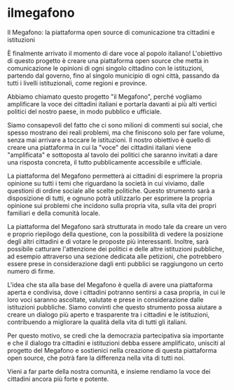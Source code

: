 # ilmegafono
Il Megafono: la piattaforma open source di comunicazione tra cittadini e istituzioni

È finalmente arrivato il momento di dare voce al popolo italiano! L'obiettivo di questo progetto è creare una piattaforma open source che metta in comunicazione le opinioni di ogni singolo cittadino con le istituzioni, partendo dal governo, fino al singolo municipio di ogni città, passando da tutti i livelli istituzionali, come regioni e province.

Abbiamo chiamato questo progetto "il Megafono", perché vogliamo amplificare la voce dei cittadini italiani e portarla davanti ai più alti vertici politici del nostro paese, in modo pubblico e ufficiale.

Siamo consapevoli del fatto che ci sono milioni di commenti sui social, che spesso mostrano dei reali problemi, ma che finiscono solo per fare volume, senza mai arrivare a toccare le istituzioni. Il nostro obiettivo è quello di creare una piattaforma in cui la "voce" dei cittadini italiani viene "amplificata" e sottoposta al tavolo dei politici che saranno invitati a dare una risposta concreta, il tutto pubblicamente accessibile e ufficiale.

La piattaforma del Megafono permetterà ai cittadini di esprimere la propria opinione su tutti i temi che riguardano la società in cui viviamo, dalle questioni di ordine sociale alle scelte politiche. Questo strumento sarà a disposizione di tutti, e ognuno potrà utilizzarlo per esprimere la propria opinione sui problemi che incidono sulla propria vita, sulla vita dei propri familiari e della comunità locale.

La piattaforma del Megafono sarà strutturata in modo tale da creare un vero e proprio riepilogo della questione, con la possibilità di vedere la posizione degli altri cittadini e di votare le proposte più interessanti. Inoltre, sarà possibile catturare l'attenzione dei politici e delle altre istituzioni pubbliche, ad esempio attraverso una sezione dedicata alle petizioni, che potrebbero essere prese in considerazione dagli enti pubblici se raggiungono un certo numero di firme.

L'idea che sta alla base del Megafono è quella di avere una piattaforma aperta e condivisa, dove i cittadini potranno sentirsi a casa propria, in cui le loro voci saranno ascoltate, valutate e prese in considerazione dalle istituzioni pubbliche. Siamo convinti che questo strumento possa aiutare a creare un dialogo più aperto e trasparente tra i cittadini e le istituzioni, contribuendo a migliorare la qualità della vita di tutti gli italiani.

Per questo motivo, se credi che la democrazia partecipativa sia importante e che il dialogo tra cittadini e istituzioni debba essere amplificato, unisciti al progetto del Megafono e sostienici nella creazione di questa piattaforma open source, che potrà fare la differenza nella vita di tutti noi.

Vieni a far parte della nostra comunità, e insieme rendiamo la voce dei cittadini ancora più forte e potente.
